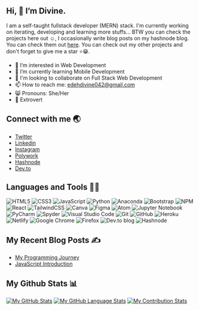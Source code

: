 ## Hi, 👋 I’m Divine.

I am a self-taught fullstack developer (MERN) stack. I'm currently working on iterating, developing and learning more stuffs... BTW you can check the projects here out ☺️, I occasionally write blog posts on my hashnode blog. You can check them out [here](https://www.favor.hashnode.dev). You can check out my other projects and don't forget to give me a star ⭐😁.

- 👀 I’m interested in Web Development
- 🌱 I’m currently learning Mobile Development
- 👭 I'm looking to collaborate on Full Stack Web Development
- 📫 How to reach me: edehdivine042@gmail.com 
- 😸 Pronouns: She/Her
- 💃 Extrovert

## Connect with me 🌏
- [Twitter](https://twitter.com/divine_edeh1)
- [Linkedin](https://www.linkedin.com/in/divine-edeh/)
- [Instagram](https://www.instagram.com/divine_edeh/)
- [Polywork](https://www.polywork.com/favor)
- [Hashnode](https://hashnode.com/@Favor)
- [Dev.to](https://dev.to/favor)

## Languages and Tools 👩‍💻
![HTML5](https://img.shields.io/badge/html5-%23E34F26.svg?style=for-the-badge&logo=html5&logoColor=white)
![CSS3](https://img.shields.io/badge/css3-%231572B6.svg?style=for-the-badge&logo=css3&logoColor=white)
![JavaScript](https://img.shields.io/badge/javascript-%23323330.svg?style=for-the-badge&logo=javascript&logoColor=%23F7DF1E)
![Python](https://img.shields.io/badge/python-3670A0?style=for-the-badge&logo=python&logoColor=ffdd54)
![Anaconda](https://img.shields.io/badge/Anaconda-%2344A833.svg?style=for-the-badge&logo=anaconda&logoColor=white)
![Bootstrap](https://img.shields.io/badge/bootstrap-%23563D7C.svg?style=for-the-badge&logo=bootstrap&logoColor=white)
![NPM](https://img.shields.io/badge/NPM-%23000000.svg?style=for-the-badge&logo=npm&logoColor=white)
![React](https://img.shields.io/badge/react-%2320232a.svg?style=for-the-badge&logo=react&logoColor=%2361DAFB)
![TailwindCSS](https://img.shields.io/badge/tailwindcss-%2338B2AC.svg?style=for-the-badge&logo=tailwind-css&logoColor=white)
![Canva](https://img.shields.io/badge/Canva-%2300C4CC.svg?style=for-the-badge&logo=Canva&logoColor=white)
![Figma](https://img.shields.io/badge/figma-%23F24E1E.svg?style=for-the-badge&logo=figma&logoColor=white)
![Atom](https://img.shields.io/badge/Atom-%2366595C.svg?style=for-the-badge&logo=atom&logoColor=white)
![Jupyter Notebook](https://img.shields.io/badge/jupyter-%23FA0F00.svg?style=for-the-badge&logo=jupyter&logoColor=white)
![PyCharm](https://img.shields.io/badge/pycharm-143?style=for-the-badge&logo=pycharm&logoColor=black&color=black&labelColor=green)
![Spyder](https://img.shields.io/badge/Spyder-838485?style=for-the-badge&logo=spyder%20ide&logoColor=maroon)
![Visual Studio Code](https://img.shields.io/badge/Visual%20Studio%20Code-0078d7.svg?style=for-the-badge&logo=visual-studio-code&logoColor=white)
![Git](https://img.shields.io/badge/git-%23F05033.svg?style=for-the-badge&logo=git&logoColor=white)
![GitHub](https://img.shields.io/badge/github-%23121011.svg?style=for-the-badge&logo=github&logoColor=white)
![Heroku](https://img.shields.io/badge/heroku-%23430098.svg?style=for-the-badge&logo=heroku&logoColor=white)
![Netlify](https://img.shields.io/badge/netlify-%23000000.svg?style=for-the-badge&logo=netlify&logoColor=#00C7B7)
![Google Chrome](https://img.shields.io/badge/Google%20Chrome-4285F4?style=for-the-badge&logo=GoogleChrome&logoColor=white)
![Firefox](https://img.shields.io/badge/Firefox-FF7139?style=for-the-badge&logo=Firefox-Browser&logoColor=white)
![Dev.to blog](https://img.shields.io/badge/dev.to-0A0A0A?style=for-the-badge&logo=dev.to&logoColor=white)
![Hashnode](https://img.shields.io/badge/Hashnode-2962FF?style=for-the-badge&logo=hashnode&logoColor=white)


## My Recent Blog Posts ✍️
- [My Programming Journey](https://favor.hashnode.dev/my-programming-journey)
- [JavaScript Introduction](https://favor.hashnode.dev/javascript-introduction)

## My Github Stats 📊
[![My GitHub Stats](https://github-readme-stats.vercel.app/api/?username=nmasi322&count_private=true&theme=react&showicons=true)]()
[![My GitHub Language Stats](https://github-readme-stats.vercel.app/api/top-langs/?username=nmasi322&langs_count=5&theme=react)]()
[![My Contribution Stats](https://github-contribution-stats.vercel.app/api/?username=nmasi322)](https://github.com/nmasi322/github-contribution-stats/)

<!---
nmasi322/nmasi322 is a ✨ special ✨ repository because its `README.md` (this file) appears on your GitHub profile.
You can click the Preview link to take a look at your changes.
--->
